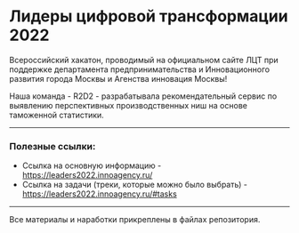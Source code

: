 # Лидеры цифровой трансформации 2022
Всероссийский хакатон, проводимый на официальном сайте ЛЦТ при поддержке департамента предпринимательства и Инновационного развития города Москвы и Агенства инновация Москвы!
  </br>
  
Наша команда - R2D2 - разрабатывала рекомендательный сервис по выявлению перспективных производственных ниш на основе таможенной статистики.
- - -
### Полезные ссылки:
- Ссылка на основную информацию - https://leaders2022.innoagency.ru/
- Ссылка на задачи (треки, которые можно было выбрать) - https://leaders2022.innoagency.ru/#tasks
- - -
Все материалы и наработки прикреплены в файлах репозитория.
